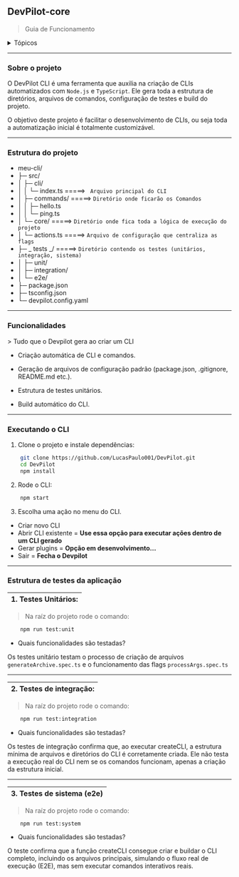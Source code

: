 ## DevPilot-core
> Guia de Funcionamento

<details>
 <summary>Tópicos</summary>

- [Funcionalidades](#funcionalidades)
- [Executando o projeto](#executando)
- [Testes](#testes)
- [Usando a partir do NPM](#npm)

</details>

---
### Sobre o projeto

O DevPilot CLI é uma ferramenta que auxilia na criação de CLIs automatizados com ``Node.js`` e ``TypeScript``. Ele gera toda a estrutura de diretórios, arquivos de comandos, configuração de testes e build do projeto.

O objetivo deste projeto é facilitar o desenvolvimento de CLIs, ou seja toda a automatização inicial é totalmente customizável.

---

### Estrutura do projeto

- meu-cli/
- ├─ src/
- │  ├─ cli/
- │  │  └─ index.ts =====>        `` Arquivo principal do CLI``
- │  ├─ commands/ =====>        ``Diretório onde ficarão os Comandos``
- │  │  ├─ hello.ts 
- │  │  └─ ping.ts
- │  └─ core/ =====>        ``Diretório onde fica toda a lógica de execução do projeto``
- │     └─ actions.ts =====> ``Arquivo de configuração que centraliza as flags``
- ├─ _ tests _/ =====> ``Diretório contendo os testes (unitários, integração, sistema)``
- │  ├─ unit/              
- │  ├─ integration/        
- │  └─ e2e/               
- ├─ package.json
- ├─ tsconfig.json
- └─ devpilot.config.yaml

---

<h3 id="funcionalidades">Funcionalidades</h3>
> Tudo que o Devpilot gera ao criar um CLI

- Criação automática de CLI e comandos.

- Geração de arquivos de configuração padrão (package.json, .gitignore, README.md etc.).

- Estrutura de testes unitários.

- Build automático do CLI.

---

<h3 id="executando">Executando o CLI</h3>

1. Clone o projeto e instale dependências:

```bash
    git clone https://github.com/LucasPaulo001/DevPilot.git
    cd DevPilot
    npm install
```

2. Rode o CLI:

```bash
    npm start
```

3. Escolha uma ação no menu do CLI.

- Criar novo CLI
- Abrir CLI existente = **Use essa opção para executar ações dentro de um CLI gerado**
- Gerar plugins = **Opção em desenvolvimento...**
- Sair = **Fecha o Devpilot**

---

<h3 id="testes">Estrutura de testes da aplicação</h3>

|1. Testes Unitários:|
|--------------------|

> Na raíz do projeto rode o comando:
```bash
    npm run test:unit
```

- Quais funcionalidades são testadas?

Os testes unitário testam o processo de criação de arquivos ``generateArchive.spec.ts`` e o funcionamento das flags ``processArgs.spec.ts``

---
|2. Testes de integração:|
|------------------------|

> Na raíz do projeto rode o comando:

```bash
    npm run test:integration
```

- Quais funcionalidades são testadas?

Os testes de integração confirma que, ao executar createCLI, a estrutura mínima de arquivos e diretórios do CLI é corretamente criada. Ele não testa a execução real do CLI nem se os comandos funcionam, apenas a criação da estrutura inicial.

---
|3. Testes de sistema (e2e)|
|--------------------------|
> Na raíz do projeto rode o comando:

```bash
    npm run test:system
```

- Quais funcionalidades são testadas?

O teste confirma que a função createCLI consegue criar e buildar o CLI completo, incluindo os arquivos principais, simulando o fluxo real de execução (E2E), mas sem executar comandos interativos reais.
